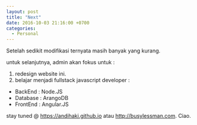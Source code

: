 ```yaml
---
layout: post
title: "Next"
date: 2016-10-03 21:16:00 +0700
categories:
  - Personal
---
```

Setelah sedikit modifikasi ternyata masih banyak yang kurang.

untuk selanjutnya, admin akan fokus untuk :

1. redesign website ini.
2. belajar menjadi fullstack javascript developer :

  - BackEnd : Node.JS
  - Database : ArangoDB
  - FrontEnd : Angular.JS

stay tuned @ https://andihaki.github.io atau http://busylessman.com.
Ciao.
